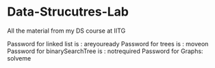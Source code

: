 # Data-Strucutres-Lab
All the material from my DS course at IITG

Password for linked list is : areyouready
Password for trees is : moveon
Password for binarySearchTree is : notrequired
Password for Graphs: solveme
